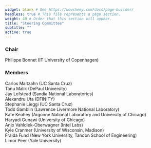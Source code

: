 ```yaml
---
widget: blank # See https://wowchemy.com/docs/page-builder/
headless: true # This file represents a page section.
weight: 40 # Order that this section will appear.
title: "Steering Committee"
subtitle: ""
active: true
---
```

### Chair
Philippe Bonnet (IT University of Copenhagen)  

### Members
Carlos Maltzahn (UC Santa Cruz)  
Tanu Malik (DePaul University)  
Jay Lofstead (Sandia National Laboratories)  
Alexandru Uta (DFINITY)  
Stephanie Lieggi (UC Santa Cruz)  
Todd Gamblin (Lawrence Livermore National Laboratory)  
Kate Keahey (Argonne National Laboratory and University of Chicago)  
Haryadi Gunawi (University of Chicago)  
Anjo Vahldiek-Oberwagner (Intel Labs)  
Kyle Cranmer (University of Wisconsin, Madison)  
Fraida Fund (New York University, Tandon School of Engineering)  
Limor Peer (Yale University)  
